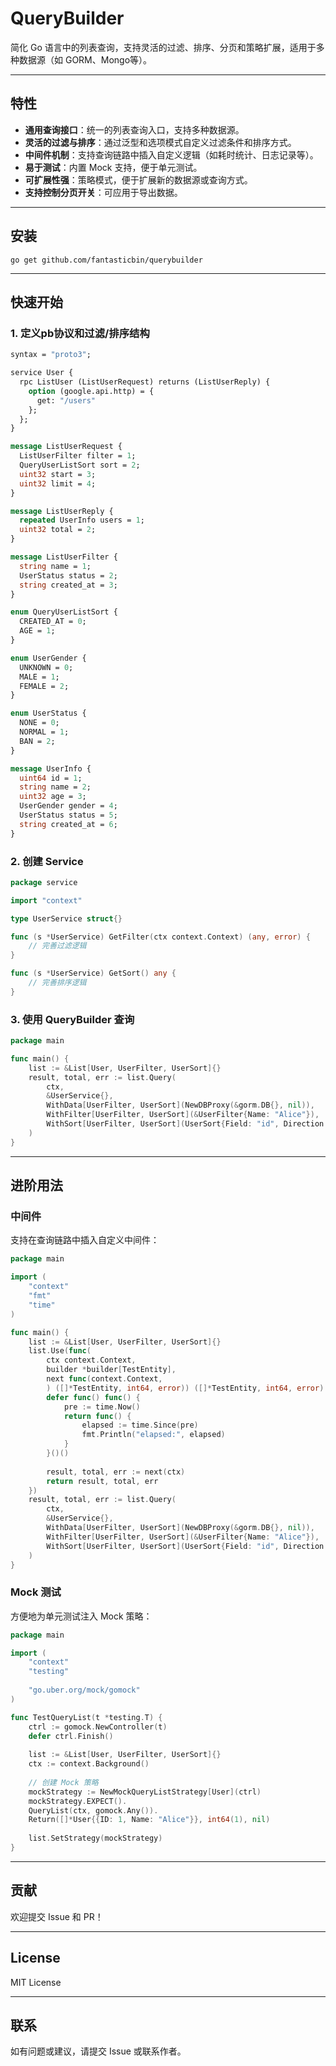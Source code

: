 # QueryBuilder

简化 Go 语言中的列表查询，支持灵活的过滤、排序、分页和策略扩展，适用于多种数据源（如 GORM、Mongo等）。

---

## 特性

- **通用查询接口**：统一的列表查询入口，支持多种数据源。
- **灵活的过滤与排序**：通过泛型和选项模式自定义过滤条件和排序方式。
- **中间件机制**：支持查询链路中插入自定义逻辑（如耗时统计、日志记录等）。
- **易于测试**：内置 Mock 支持，便于单元测试。
- **可扩展性强**：策略模式，便于扩展新的数据源或查询方式。
- **支持控制分页开关**：可应用于导出数据。

---

## 安装

```shell
go get github.com/fantasticbin/querybuilder
```

---

## 快速开始

### 1. 定义pb协议和过滤/排序结构

```protobuf
syntax = "proto3";

service User {
  rpc ListUser (ListUserRequest) returns (ListUserReply) {
    option (google.api.http) = {
      get: "/users"
    };
  };
}

message ListUserRequest {
  ListUserFilter filter = 1;
  QueryUserListSort sort = 2;
  uint32 start = 3;
  uint32 limit = 4;
}

message ListUserReply {
  repeated UserInfo users = 1;
  uint32 total = 2;
}

message ListUserFilter {
  string name = 1;
  UserStatus status = 2;
  string created_at = 3;
}

enum QueryUserListSort {
  CREATED_AT = 0;
  AGE = 1;
}

enum UserGender {
  UNKNOWN = 0;
  MALE = 1;
  FEMALE = 2;
}

enum UserStatus {
  NONE = 0;
  NORMAL = 1;
  BAN = 2;
}

message UserInfo {
  uint64 id = 1;
  string name = 2;
  uint32 age = 3;
  UserGender gender = 4;
  UserStatus status = 5;
  string created_at = 6;
}
```

### 2. 创建 Service

```go
package service

import "context"

type UserService struct{}

func (s *UserService) GetFilter(ctx context.Context) (any, error) { 
    // 完善过滤逻辑
}

func (s *UserService) GetSort() any {
    // 完善排序逻辑
}
```

### 3. 使用 QueryBuilder 查询

```go
package main

func main() {
    list := &List[User, UserFilter, UserSort]{}
    result, total, err := list.Query(
        ctx,
        &UserService{},
        WithData[UserFilter, UserSort](NewDBProxy(&gorm.DB{}, nil)),
        WithFilter[UserFilter, UserSort](&UserFilter{Name: "Alice"}),
        WithSort[UserFilter, UserSort](UserSort{Field: "id", Direction: "asc"}),
    )
}

```

---

## 进阶用法

### 中间件

支持在查询链路中插入自定义中间件：

```go
package main

import (
    "context"
    "fmt"
    "time"
)

func main() {
    list := &List[User, UserFilter, UserSort]{}
    list.Use(func(
        ctx context.Context,
        builder *builder[TestEntity],
        next func(context.Context,
        ) ([]*TestEntity, int64, error)) ([]*TestEntity, int64, error) {
        defer func() func() {
            pre := time.Now()
            return func() {
                elapsed := time.Since(pre)
                fmt.Println("elapsed:", elapsed)
            }
        }()()
        
        result, total, err := next(ctx)
        return result, total, err
    })
    result, total, err := list.Query(
        ctx,
        &UserService{},
        WithData[UserFilter, UserSort](NewDBProxy(&gorm.DB{}, nil)),
        WithFilter[UserFilter, UserSort](&UserFilter{Name: "Alice"}),
        WithSort[UserFilter, UserSort](UserSort{Field: "id", Direction: "asc"}),
    )
}


```

### Mock 测试

方便地为单元测试注入 Mock 策略：

```go
package main

import (
    "context"
    "testing"
    
    "go.uber.org/mock/gomock"
)

func TestQueryList(t *testing.T) {
    ctrl := gomock.NewController(t)
    defer ctrl.Finish()
    
    list := &List[User, UserFilter, UserSort]{}
    ctx := context.Background()
    
    // 创建 Mock 策略
    mockStrategy := NewMockQueryListStrategy[User](ctrl)
    mockStrategy.EXPECT().
    QueryList(ctx, gomock.Any()).
    Return([]*User{{ID: 1, Name: "Alice"}}, int64(1), nil)
    
    list.SetStrategy(mockStrategy)
}
```

---

## 贡献

欢迎提交 Issue 和 PR！

---

## License

MIT License

---

## 联系

如有问题或建议，请提交 Issue 或联系作者。